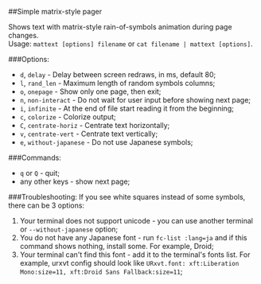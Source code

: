 ##Simple matrix-style pager

Shows text with matrix-style rain-of-symbols animation during page changes.  
Usage: `mattext [options] filename` or `cat filename | mattext [options]`.

###Options:
* `d`, `delay` - Delay between screen redraws, in ms, default 80;
* `l`, `rand_len` - Maximum length of random symbols columns;
* `o`, `onepage` - Show only one page, then exit;
* `n`, `non-interact` - Do not wait for user input before showing next page;
* `i`, `infinite` - At the end of file start reading it from the beginning;
* `c`, `colorize` - Colorize output;
* `C`, `centrate-horiz` - Centrate text horizontally;
* `v`, `centrate-vert` - Centrate text vertically;
* `e`, `without-japanese` - Do not use Japanese symbols;

###Commands:
* `q` or `Q` - quit;
* any other keys - show next page;

###Troubleshooting:
If you see white squares instead of some symbols, there can be 3 options:

1. Your terminal does not support unicode - you can use another terminal or `--without-japanese` option;
2. You do not have any Japanese font - run `fc-list :lang=ja` and if this command shows nothing, install some. For example, Droid;
3. Your terminal can't find this font - add it to the terminal's fonts list. For example, urxvt config should look like `URxvt.font: xft:Liberation Mono:size=11, xft:Droid Sans Fallback:size=11`;

